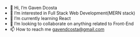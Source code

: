 - 👋 Hi, I’m Gaven Dcosta
- 👀 I’m interested in Full Stack Web Development(MERN stack)
- 🌱 I’m currently learning React
- 💞️ I’m looking to collaborate on anything related to Front-End
- 📫 How to reach me gavendcosta@gmail.com

<!---
TeddyGaven/TeddyGaven is a ✨ special ✨ repository because its `README.md` (this file) appears on your GitHub profile.
You can click the Preview link to take a look at your changes.
--->
